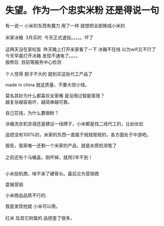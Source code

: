 # 失望。作为一个忠实米粉  还是得说一句


有一说一 小米的东西有魔力 用了一样 就想把全部换成小米的<br />
<br />
米家冰箱&nbsp;&nbsp;3月买的&nbsp;&nbsp;今天正式退役。。。。。坏了<br />
<br />
这两天没在家吃饭&nbsp;&nbsp;昨天晚上打开米家看了一下 冰箱不在线 以为wifi又不行了 <br />
今天早晨打开冰箱 发现不通电了。。。。<br />
报修后&nbsp;&nbsp;目前等服务中心检测&nbsp;&nbsp;<br />
<br />
个人觉得 胆子不大的 就别买这些代工产品了

made in china 就这质量，不要大惊小怪。

莫名其妙为什么都喜欢全家桶 是没用过智能家居？<br />
越复杂越容易坏，越简单越可靠。

自己花钱，为什么要做粉？

冰箱洗衣机空调还是建议一线牌子，小米都是找二线代工的，比如长虹

品控没有100%的，米家的东西一直属于规规矩矩的，各方面处于中游吧。<img id="aimg_r47Ps" onclick="zoom(this, this.src, 0, 0, 0)" class="zoom" src="https://cdn.jsdelivr.net/gh/hishis/forum-master/public/images/patch.gif" onmouseover="img_onmouseoverfunc(this)" onload="thumbImg(this)" border="0" alt="" />

报告，我家唯一还剩一个米家的产品，就是水质检测笔了<br />
<br />
之前还有个马桶盖，刚坏掉，就用2年不到！<br />
<br />
<img src="static/image/smiley/default/lol.gif" smilieid="12" border="0" alt="" /><img src="static/image/smiley/default/lol.gif" smilieid="12" border="0" alt="" /><img src="static/image/smiley/default/lol.gif" smilieid="12" border="0" alt="" />

小米投机商，啃不来了硬骨头。最后沦为营销商

耍猴营销

小米商品品质不行的.

我是发现他就 小米可以用。<br />
<br />
红米 及其它附属的 品控差了很多。
